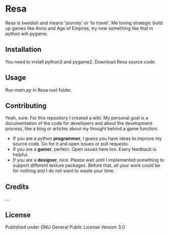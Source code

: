 # Resa
Resa is swedish and means 'journey' or 'to travel'. Me loving strategic build up games like Anno and Age of Empires, try now something like that in python wih pygame.

## Installation
You need to install python3 and pygame2. Download Resa source code.

## Usage
Run *main.py* in Resa root folder.

## Contributing
Yeah, sure. For this repository I created a wiki. My personal goal is a documentation of the code for developers and about the development process, like a blog or articles about my thought behind a game function.

- If you are a python **programmer**, I guess you have ideas to improve my source code. Go for it and open issues or pull requests.
- If you are a **gamer**, perfect. Open issues here too. Every feedback is helpful.
- If you are a **designer**, nice. Please wait until I implemented something to support different texture packages. Before that, all your work could be for nothing and I do not want to waste your time.

## Credits
...

## License
Published under GNU General Public License Version 3.0